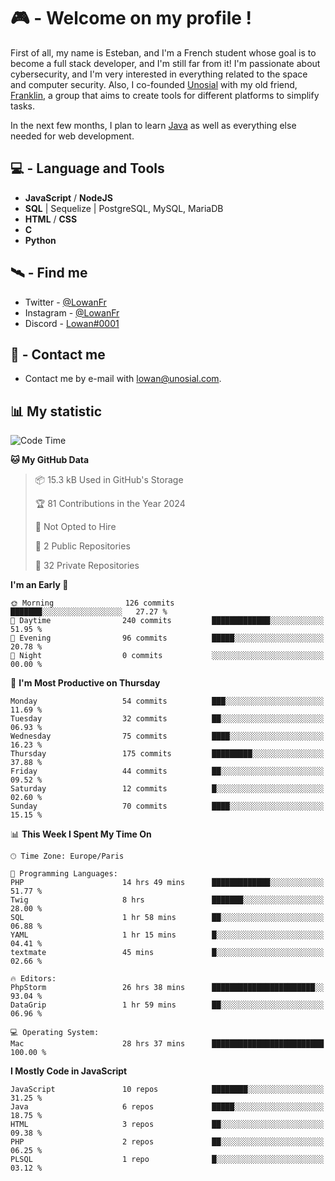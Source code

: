 # 🎮 - Welcome on my profile !
First of all, my name is Esteban, and I'm a French student whose goal is to become a full stack developer, and I'm still far from it!
I'm passionate about cybersecurity, and I'm very interested in everything related to the space and computer security.
Also, I co-founded [Unosial](https://github.com/Unosial) with my old friend, [Franklin](https://github.com/AbaFranklin/), a group that aims to create tools for different platforms to simplify tasks. 

In the next few months, I plan to learn [Java](https://www.java.com/) as well as everything else needed for web development.




## 💻 - Language and Tools
- **JavaScript** / **NodeJS**
- **SQL** | Sequelize | PostgreSQL, MySQL, MariaDB
- **HTML** / **CSS**
- **C**
- **Python**

## 🛰️ - Find me

 - Twitter - [@LowanFr](https://twitter.com/LowanFr/)
 - Instagram - [@LowanFr](https://instagram.com/LowanFr)
 - Discord -  [Lowan#0001](https://unosial.bio/Lowan)
 
## 📡 - Contact me
 - Contact me by e-mail with [lowan@unosial.com](mailto:lowan@unosial.com).

## 📊 My statistic
<!--START_SECTION:waka-->
![Code Time](http://img.shields.io/badge/Code%20Time-829%20hrs%2056%20mins-blue)

**🐱 My GitHub Data** 

> 📦 15.3 kB Used in GitHub's Storage 
 > 
> 🏆 81 Contributions in the Year 2024
 > 
> 🚫 Not Opted to Hire
 > 
> 📜 2 Public Repositories 
 > 
> 🔑 32 Private Repositories 
 > 
**I'm an Early 🐤** 

```text
🌞 Morning                126 commits         ███████░░░░░░░░░░░░░░░░░░   27.27 % 
🌆 Daytime                240 commits         █████████████░░░░░░░░░░░░   51.95 % 
🌃 Evening                96 commits          █████░░░░░░░░░░░░░░░░░░░░   20.78 % 
🌙 Night                  0 commits           ░░░░░░░░░░░░░░░░░░░░░░░░░   00.00 % 
```
📅 **I'm Most Productive on Thursday** 

```text
Monday                   54 commits          ███░░░░░░░░░░░░░░░░░░░░░░   11.69 % 
Tuesday                  32 commits          ██░░░░░░░░░░░░░░░░░░░░░░░   06.93 % 
Wednesday                75 commits          ████░░░░░░░░░░░░░░░░░░░░░   16.23 % 
Thursday                 175 commits         █████████░░░░░░░░░░░░░░░░   37.88 % 
Friday                   44 commits          ██░░░░░░░░░░░░░░░░░░░░░░░   09.52 % 
Saturday                 12 commits          █░░░░░░░░░░░░░░░░░░░░░░░░   02.60 % 
Sunday                   70 commits          ████░░░░░░░░░░░░░░░░░░░░░   15.15 % 
```


📊 **This Week I Spent My Time On** 

```text
🕑︎ Time Zone: Europe/Paris

💬 Programming Languages: 
PHP                      14 hrs 49 mins      █████████████░░░░░░░░░░░░   51.77 % 
Twig                     8 hrs               ███████░░░░░░░░░░░░░░░░░░   28.00 % 
SQL                      1 hr 58 mins        ██░░░░░░░░░░░░░░░░░░░░░░░   06.88 % 
YAML                     1 hr 15 mins        █░░░░░░░░░░░░░░░░░░░░░░░░   04.41 % 
textmate                 45 mins             █░░░░░░░░░░░░░░░░░░░░░░░░   02.66 % 

🔥 Editors: 
PhpStorm                 26 hrs 38 mins      ███████████████████████░░   93.04 % 
DataGrip                 1 hr 59 mins        ██░░░░░░░░░░░░░░░░░░░░░░░   06.96 % 

💻 Operating System: 
Mac                      28 hrs 37 mins      █████████████████████████   100.00 % 
```

**I Mostly Code in JavaScript** 

```text
JavaScript               10 repos            ████████░░░░░░░░░░░░░░░░░   31.25 % 
Java                     6 repos             █████░░░░░░░░░░░░░░░░░░░░   18.75 % 
HTML                     3 repos             ██░░░░░░░░░░░░░░░░░░░░░░░   09.38 % 
PHP                      2 repos             ██░░░░░░░░░░░░░░░░░░░░░░░   06.25 % 
PLSQL                    1 repo              █░░░░░░░░░░░░░░░░░░░░░░░░   03.12 % 
```




<!--END_SECTION:waka-->
